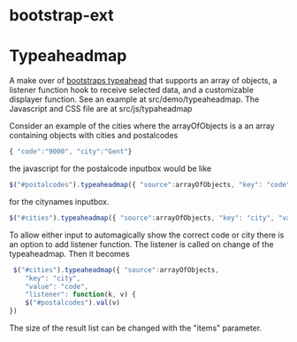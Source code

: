 bootstrap-ext
=============

Typeaheadmap
======
A make over of <a href="http://twitter.github.com/bootstrap/javascript.html#typeahead">bootstraps typeahead</a> that supports an array of objects, a listener function hook to receive selected data, and a customizable displayer function. See an example at src/demo/typeaheadmap. The Javascript and CSS file are at src/js/typaheadmap

Consider an example of the cities where the arrayOfObjects is a an array containing objects with cities and postalcodes

```javascript
{ "code":"9000", "city":"Gent"}
```

the javascript for the postalcode inputbox would be like

```javascript
$("#postalcodes").typeaheadmap({ "source":arrayOfObjects, "key": "code", "value": "city"})
```

for the citynames inputbox.

```javascript
$("#cities").typeaheadmap({ "source":arrayOfObjects, "key": "city", "value": "code"})
```

To allow either input to automagically show the correct code or city there is an option to add listener function. The listener is called on change of the typeaheadmap. Then it becomes

```javascript
 $("#cities").typeaheadmap({ "source":arrayOfObjects, 
    "key": "city", 
    "value": "code", 
    "listener": function(k, v) {
	$("#postalcodes").val(v)
})
```

The size of the result list can be changed with the "items" parameter.
